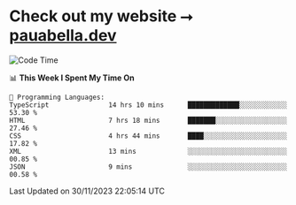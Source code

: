 # Check out my website ⭢ [pauabella.dev](https://pauabella.dev)

<!--START_SECTION:waka-->
![Code Time](http://img.shields.io/badge/Code%20Time-2%2C737%20hrs%2056%20mins-blue)

📊 **This Week I Spent My Time On** 

```text
💬 Programming Languages: 
TypeScript               14 hrs 10 mins      █████████████░░░░░░░░░░░░   53.30 % 
HTML                     7 hrs 18 mins       ███████░░░░░░░░░░░░░░░░░░   27.46 % 
CSS                      4 hrs 44 mins       ████░░░░░░░░░░░░░░░░░░░░░   17.82 % 
XML                      13 mins             ░░░░░░░░░░░░░░░░░░░░░░░░░   00.85 % 
JSON                     9 mins              ░░░░░░░░░░░░░░░░░░░░░░░░░   00.58 % 
```


 Last Updated on 30/11/2023 22:05:14 UTC
<!--END_SECTION:waka-->
